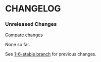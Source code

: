 # CHANGELOG

### Unreleased Changes

[Compare changes](https://github.com/codevise/activeadmin-searchable_select/compare/1-6-stable...master)

None so far.

See
[1-6-stable branch](https://github.com/codevise/activeadmin-searchable_select/blob/1-6-stable/CHANGELOG.md)
for previous changes.
